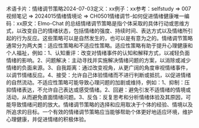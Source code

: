 

术语卡片：情绪调节策略2024-07-03定义：xx例子：xx参考：selfstudy => 007视频笔记 => 2024015情绪情境论 => CH0501情绪调节-如何促进情绪健康唯一编码：xx原文：Elmo-Chat 的总结情绪调节策略是指个体采取的具体行动或思维方式，以改变自己的情绪状态，包括情绪的强度、持续时间、表达方式以及情绪所引起的行为反应。这些策略可以是自然发生的，也可以是有意为之的。情绪调节策略通常分为两大类：适应性策略和不适应性策略。适应性策略有助于提升心理健康和个人福祉，例如：1、认知重评：改变对情绪事件的认知和解释方式，以减轻负面情绪的影响。2、问题解决：主动寻找并实施解决情绪问题的方案，以消除或减少情绪的负面来源。3、自我距离：通过改变视角，从更广阔的角度审视情绪事件，以调节情绪反应。4、接受：允许自己体验情绪而不进行判断或抵抗，以促进情绪的自然流动。不适应性策略可能导致心理问题的加剧或维持，例如：1、抑制：压抑情绪表达，不允许自己表达或感受情绪。2、回避：避免引发不适情绪的情境或活动，从而避免直面情绪问题。3、反刍：反复思考和分析情绪体验及其原因，可能导致情绪问题的放大。情绪调节策略的选择和应用取决于个体的经验、情境以及所追求的目标。一个有效的情绪调节策略应当能够帮助个体更好地适应环境，维护心理健康，并促进情绪的积极体验。